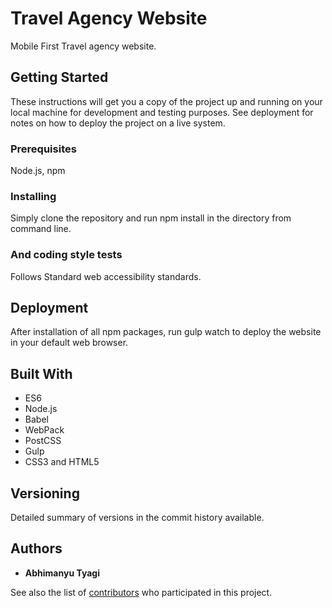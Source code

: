 # Travel Agency Website

Mobile First Travel agency website.

## Getting Started

These instructions will get you a copy of the project up and running on your local machine for development and testing purposes. See deployment for notes on how to deploy the project on a live system.

### Prerequisites

Node.js, npm


### Installing

Simply clone the repository and run npm install in the directory from command line.



### And coding style tests

Follows Standard web accessibility standards.

## Deployment

After installation of all npm packages, run gulp watch to deploy the website in your default web browser.

## Built With

* ES6
* Node.js
* Babel
* WebPack
* PostCSS
* Gulp
* CSS3 and HTML5


## Versioning

Detailed summary of versions in the commit history available. 

## Authors

* **Abhimanyu Tyagi**

See also the list of [contributors](https://github.com/your/project/contributors) who participated in this project.
